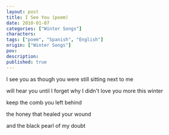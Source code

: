 ```yaml
---
layout: post
title: I See You (poem)
date: 2010-01-07
categories: ["Winter Songs"]
characters: 
tags: ["poem", "Spanish", "English"]
origin: ["Winter Songs"]
pov: 
description: 
published: true
---
```


I see you as though you were still sitting next to me

will hear you until I forget why I didn't love you more this winter

keep the comb you left behind

the honey that healed your wound

and the black pearl of my doubt
